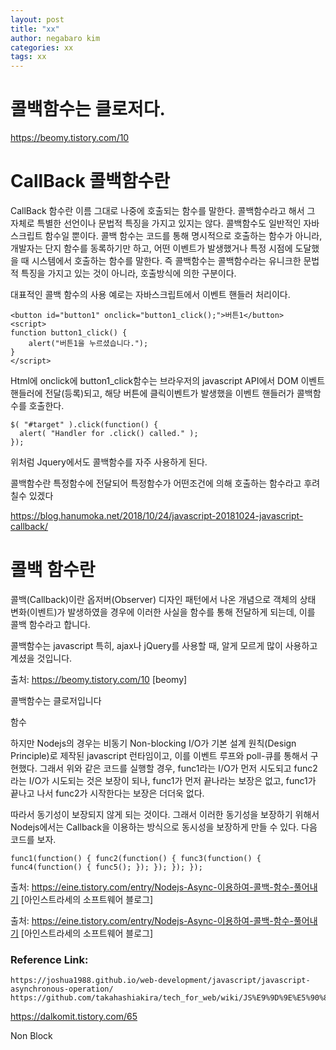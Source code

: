 ```yaml
---
layout: post
title: "xx"
author: negabaro kim
categories: xx
tags: xx
---
```


# 콜백함수는 클로저다.

https://beomy.tistory.com/10

# CallBack 콜백함수란

CallBack 함수란 이름 그대로 나중에 호출되는 함수를 말한다.
콜백함수라고 해서 그 자체로 특별한 선언이나 문법적 특징을 가지고 있지는 않다.
콜백함수도 일반적인 자바스크립트 함수일 뿐이다.
콜백 함수는 코드를 통해 명시적으로 호출하는 함수가 아니라, 개발자는 단지 함수를 동록하기만 하고, 어떤 이벤트가 발생했거나 특정 시점에 도달했을 때 시스템에서 호출하는 함수를 말한다.
즉 콜백함수는 콜백함수라는 유니크한 문법적 특징을 가지고 있는 것이 아니라, 호출방식에 의한 구분이다.

대표적인 콜백 함수의 사용 예로는 자바스크립트에서 이벤트 핸들러 처리이다.

```
<button id="button1" onclick="button1_click();">버튼1</button>
<script>
function button1_click() {
	alert("버튼1을 누르셨습니다.");
}
</script>
```

Html에 onclick에 button1_click함수는 브라우저의 javascript API에서 DOM 이벤트 핸들러에 전달(등록)되고, 해당 버튼에 클릭이벤트가 발생했을 이벤트 핸들러가 콜백함수를 호출한다.

```
$( "#target" ).click(function() {
  alert( "Handler for .click() called." );
});
```

위처럼 Jquery에서도 콜백함수를 자주 사용하게 된다.

콜백함수란 특정함수에 전달되어 특정함수가 어떤조건에 의해 호출하는 함수라고 후려칠수 있겠다

https://blog.hanumoka.net/2018/10/24/javascript-20181024-javascript-callback/

# 콜백 함수란

콜백(Callback)이란 옵저버(Observer) 디자인 패턴에서 나온 개념으로 객체의 상태 변화(이벤트)가 발생하였을 경우에 이러한 사실을 함수를 통해 전달하게 되는데, 이를 콜백 함수라고 합니다.

콜백함수는 javascript 특히, ajax나 jQuery를 사용할 때, 알게 모르게 많이 사용하고 계셨을 것입니다.

출처: https://beomy.tistory.com/10 [beomy]

콜백함수는 클로저입니다

함수

하지만 Nodejs의 경우는 비동기 Non-blocking I/O가 기본 설계 원칙(Design Principle)로 제작된 javascript 런타임이고, 이를 이벤트 루프와 poll-큐를 통해서 구현했다. 그래서 위와 같은 코드를 실행할 경우, func1라는 I/O가 먼저 시도되고 func2라는 I/O가 시도되는 것은 보장이 되나, func1가 먼저 끝나라는 보장은 없고, func1가 끝나고 나서 func2가 시작한다는 보장은 더더욱 없다.

따라서 동기성이 보장되지 않게 되는 것이다. 그래서 이러한 동기성을 보장하기 위해서 Nodejs에서는 Callback을 이용하는 방식으로 동시성을 보장하게 만들 수 있다. 다음 코드를 보자.

```
func1(function() { func2(function() { func3(function() { func4(function() { func5(); }); }); }); });

```

출처: https://eine.tistory.com/entry/Nodejs-Async-이용하여-콜백-함수-풀어내기 [아인스트라세의 소프트웨어 블로그]

출처: https://eine.tistory.com/entry/Nodejs-Async-이용하여-콜백-함수-풀어내기 [아인스트라세의 소프트웨어 블로그]

### Reference Link:

```
https://joshua1988.github.io/web-development/javascript/javascript-asynchronous-operation/
https://github.com/takahashiakira/tech_for_web/wiki/JS%E9%9D%9E%E5%90%8C%E6%9C%9F%E5%87%A6%E7%90%86
```

https://dalkomit.tistory.com/65

Non Block

